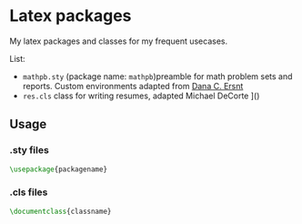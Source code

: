 # Latex packages

My latex packages and classes for my frequent usecases.

List:
- `mathpb.sty` (package name: `mathpb`)preamble for math problem sets and reports. Custom environments adapted from [Dana C. Ersnt](https://gist.github.com/dcernst/1827406)
- `res.cls` class for writing resumes, adapted  Michael DeCorte
]()

## Usage

### .sty files

```tex
\usepackage{packagename}
```

### .cls files

```tex
\documentclass{classname}
```
